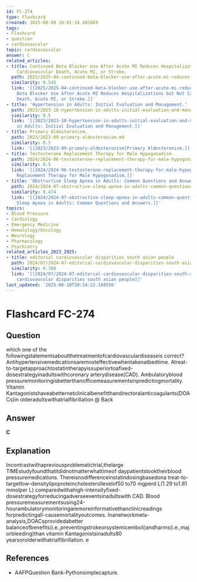 ```yaml
---
id: FC-274
type: Flashcard
created: 2025-08-08 10:01:18.492869
tags:
- Flashcard
- question
- cardiovascular
topic: cardiovascular
answer: C
related_articles:
- title: Continued Beta Blocker Use After Acute MI Reduces Hospitalizations but Not
    Cardiovascular Death, Acute MI, or Stroke.
  path: 2025/2025-04-continued-beta-blocker-use-after-acute-mi-reduces-hospitaliz.md
  similarity: 0.545
  link: '[[2025/2025-04-continued-beta-blocker-use-after-acute-mi-reduces-hospitaliz|Continued
    Beta Blocker Use After Acute MI Reduces Hospitalizations but Not Cardiovascular
    Death, Acute MI, or Stroke.]]'
- title: 'Hypertension in Adults: Initial Evaluation and Management.'
  path: 2023/2023-10-hypertension-in-adults-initial-evaluation-and-management.md
  similarity: 0.5
  link: '[[2023/2023-10-hypertension-in-adults-initial-evaluation-and-management|Hypertension
    in Adults: Initial Evaluation and Management.]]'
- title: Primary Aldosteronism.
  path: 2023/2023-09-primary-aldosteronism.md
  similarity: 0.5
  link: '[[2023/2023-09-primary-aldosteronism|Primary Aldosteronism.]]'
- title: Testosterone Replacement Therapy for Male Hypogonadism.
  path: 2024/2024-06-testosterone-replacement-therapy-for-male-hypogonadism.md
  similarity: 0.5
  link: '[[2024/2024-06-testosterone-replacement-therapy-for-male-hypogonadism|Testosterone
    Replacement Therapy for Male Hypogonadism.]]'
- title: 'Obstructive Sleep Apnea in Adults: Common Questions and Answers.'
  path: 2024/2024-07-obstructive-sleep-apnea-in-adults-common-questions-and-answe.md
  similarity: 0.474
  link: '[[2024/2024-07-obstructive-sleep-apnea-in-adults-common-questions-and-answe|Obstructive
    Sleep Apnea in Adults: Common Questions and Answers.]]'
topics:
- Blood Pressure
- Cardiology
- Emergency Medicine
- Hematology/Oncology
- Neurology
- Pharmacology
- Psychiatry
related_articles_2023_2025:
- title: editorial cardiovascular disparities south asian people
  path: 2024/07/2024-07-editorial-cardiovascular-disparities-south-asian-people.md
  similarity: 0.308
  link: '[[2024/07/2024-07-editorial-cardiovascular-disparities-south-asian-people|editorial
    cardiovascular disparities south asian people]]'
last_updated: '2025-08-10T20:24:22.188556'
---
```


# Flashcard FC-274

## Question

which one of the followingstatementsaboutthetreatmentofcardiovasculardiseaseis correct? Antihypertensivemedicationsaremosteffectivewhentakenatbedtime. Atreat-to-targetapproachtostatintherapyissuperiortoafixed-dosestrategyinadultswithcoronary arterydisease(CAD). Ambulatoryblood pressuremonitoringisbetterthanofficemeasurementsinpredictingmortality. Vitamin Kantagonistshaveabetternetclinicalbenefitthandirectoralanticoagulants(DOACs)in olderadultswithatrialfibrillation @ Back

## Answer

**C**

## Explanation

Incontrastwithapreviousproblematictrial,thelarge TIMEstudyfoundthatitdidnotmatterwhattimeof daypatientstooktheirblood pressuremedications. Thereisnodifferenceinstatindosingbasedona treat-to-targetlow-densitylipoproteincholesterollevelof50 to70 mgperd L(1.29 to1.81 mmolper L) comparedwithahigh-intensityfixed-dosestrategyforreducingadverseeventsinadultswith CAD. Blood pressuremeasurementsusing24-hourambulatorymonitoringaremoreinformativethanclinicreadings forpredictingall-causemortalityoutcomes. Inanetworkmeta-analysis,DOACsprovidedabetter balanceofbenefits(i.e.,preventingstrokeorsystemicemboli)andharms(i.e.,majorbleeding)than vitamin Kantagonistsinadults80 yearsorolderwithatrialfibrillation. e

## References

- AAFPQuestion Bank-Pythonsimplecapture.

